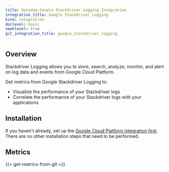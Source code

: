 ```yaml
---
title: Datadog-Google Stackdriver Logging Integration
integration_title: Google Stackdriver Logging
kind: integration
doclevel: basic
newhlevel: true
git_integration_title: google_stackdriver_logging
---
```


## Overview
Stackdriver Logging allows you to store, search, analyze, monitor, and alert on log data and events from Google Cloud Platform.

Get metrics from Google Stackdriver Logging to:

* Visualize the performance of your Stackdriver logs
* Correlate the performance of your Stackdriver logs with your applications

## Installation

If you haven't already, set up the [Google Cloud Platform integration first](/integrations/google_cloud_platform). There are no other installation steps that need to be performed.

## Metrics

{{< get-metrics-from-git >}}

